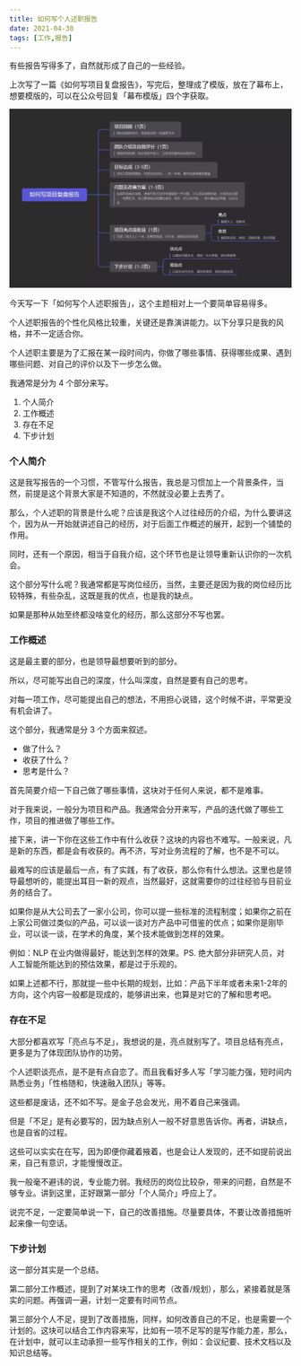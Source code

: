 ```yaml
---
title: 如何写个人述职报告
date: 2021-04-30
tags: [工作,报告]
---
```


有些报告写得多了，自然就形成了自己的一些经验。

上次写了一篇《如何写项目复盘报告》，写完后，整理成了模版，放在了幕布上，想要模版的，可以在公众号回复「幕布模版」四个字获取。
<!-- more -->
![](/image/about_summary/project.png)

今天写一下「如何写个人述职报告」，这个主题相对上一个要简单容易得多。
<!-- more -->
个人述职报告的个性化风格比较重，关键还是靠演讲能力。以下分享只是我的风格，并不一定适合你。

个人述职主要是为了汇报在某一段时间内，你做了哪些事情、获得哪些成果、遇到哪些问题、对自己的评价以及下一步怎么做。

我通常是分为 4 个部分来写。

1. 个人简介
2. 工作概述
3. 存在不足
4. 下步计划

### 个人简介

这是我写报告的一个习惯，不管写什么报告，我总是习惯加上一个背景条件，当然，前提是这个背景大家是不知道的，不然就没必要上去秀了。

那么，个人述职的背景是什么呢？应该是我这个人过往经历的介绍，为什么要讲这个，因为从一开始就讲述自己的经历，对于后面工作概述的展开，起到一个铺垫的作用。

同时，还有一个原因，相当于自我介绍，这个环节也是让领导重新认识你的一次机会。

这个部分写什么呢？我通常都是写岗位经历，当然，主要还是因为我的岗位经历比较特殊，有些杂乱，这既是我的优点，也是我的缺点。

如果是那种从始至终都没啥变化的经历，那么这部分不写也罢。

### 工作概述

这是最主要的部分，也是领导最想要听到的部分。

所以，尽可能写出自己的深度，什么叫深度，自然是要有自己的思考。

对每一项工作，尽可能提出自己的想法，不用担心说错，这个时候不讲，平常更没有机会讲了。

这个部分，我通常是分 3 个方面来叙述。

- 做了什么？
- 收获了什么？
- 思考是什么？

首先简要介绍一下自己做了哪些事情，这块对于任何人来说，都不是难事。

对于我来说，一般分为项目和产品。我通常会分开来写，产品的迭代做了哪些工作，项目的推进做了哪些工作。

接下来，讲一下你在这些工作中有什么收获？这块的内容也不难写。一般来说，凡是新的东西，都是会有收获的。再不济，写对业务流程的了解，也不是不可以。

最难写的应该是最后一点，有了实践，有了收获，那么你有什么想法。这里也是领导最想听的，能提出耳目一新的观点，当然最好，这就需要你的过往经验与目前业务的结合了。

如果你是从大公司去了一家小公司，你可以提一些标准的流程制度；如果你之前在上家公司做过类似的产品，可以谈一谈对方产品中可借鉴的优点；如果你是刚毕业，可以谈一谈，在学术的角度，某个技术能做到怎样的效果。

例如：NLP 在业内做得最好，能达到怎样的效果。PS. 绝大部分非研究人员，对人工智能所能达到的预估效果，都是过于乐观的。

如果上述都不行，那就提一些中长期的规划，比如：产品下半年或者未来1-2年的方向，这个内容一般都是现成的，能够讲出来，也算是对它的了解和思考吧。

### 存在不足

大部分都喜欢写「亮点与不足」，我想说的是，亮点就别写了。项目总结有亮点，更多是为了体现团队协作的功劳。

个人述职谈亮点，是不是有点自恋了。而且我看好多人写「学习能力强，短时间内熟悉业务」「性格随和，快速融入团队」等等。

这些都是废话，还不如不写。是金子总会发光，用不着自己来强调。

但是「不足」是有必要写的，因为缺点别人一般不好意思告诉你。再者，讲缺点，也是自省的过程。

这些可以实实在在写，因为即便你藏着掖着，也是会让人发现的，还不如提前说出来，自己有意识，才能慢慢改正。

我一般毫不避讳的说，专业能力弱。我经历的岗位比较杂，带来的问题，自然是不够专业。讲到这里，正好跟第一部分「个人简介」呼应上了。

说完不足，一定要简单说一下，自己的改善措施。尽量要具体，不要让改善措施听起来像一句空话。

### 下步计划
这一部分其实是一个总结。

第二部分工作概述，提到了对某块工作的思考（改善/规划），那么，紧接着就是落实的问题。再强调一遍，计划一定要有时间节点。

第三部分个人不足，提到了改善措施，同样，如何改善自己的不足，也是需要一个计划的。这块可以结合工作内容来写，比如有一项不足写的是写作能力差，那么，在计划中，就可以主动承担一些写作相关的工作，例如：会议纪要、技术文档以及知识总结等。